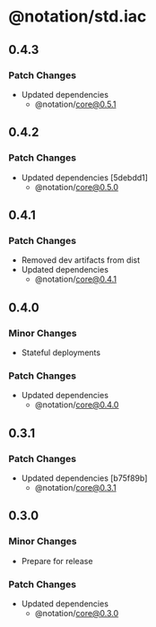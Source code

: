 # @notation/std.iac

## 0.4.3

### Patch Changes

- Updated dependencies
  - @notation/core@0.5.1

## 0.4.2

### Patch Changes

- Updated dependencies [5debdd1]
  - @notation/core@0.5.0

## 0.4.1

### Patch Changes

- Removed dev artifacts from dist
- Updated dependencies
  - @notation/core@0.4.1

## 0.4.0

### Minor Changes

- Stateful deployments

### Patch Changes

- Updated dependencies
  - @notation/core@0.4.0

## 0.3.1

### Patch Changes

- Updated dependencies [b75f89b]
  - @notation/core@0.3.1

## 0.3.0

### Minor Changes

- Prepare for release

### Patch Changes

- Updated dependencies
  - @notation/core@0.3.0
